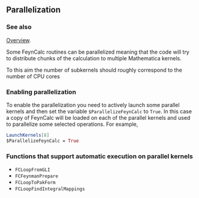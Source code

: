 ## Parallelization

### See also

[Overview](FeynCalc.md).

Some FeynCalc routines can be parallelized meaning that the code will try to distribute chunks of the calculation to multiple Mathematica kernels. 

To this aim the number of subkernels should roughly correspond to the number of CPU cores

### Enabling parallelization

To enable the parallelization you need to actively launch some parallel kernels and then set the variable `$ParallelizeFeynCalc` to `True`. In this case a copy of FeynCalc will be loaded on each of the parallel kernels and used to parallelize some selected operations. For example,

```mathematica
LaunchKernels[8]
$ParallelizeFeynCalc = True
```

### Functions that support automatic execution on parallel kernels

 - `FCLoopFromGLI`
 - `FCFeynmanPrepare`
 - `FCLoopToPakForm`
 - `FCLoopFindIntegralMappings`

